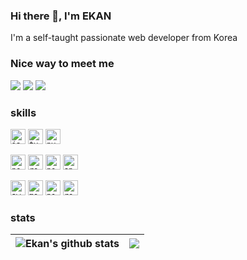### Hi there 👋, I'm EKAN

I'm a self-taught passionate web developer from Korea

### Nice way to meet me
<p>
  <a href="https://ekan.kr" target="_blank"><img src="https://img.shields.io/badge/Blog-DD0B78?style=flat-square"/></a>
  <a href="https://www.linkedin.com/in/ekankr2/?locale=en_US" target="_blank"><img src="https://img.shields.io/badge/IkhwanIm-0A66C2?style=flat-square&logo=Linkedin&logoColor=white"/></a>
  <a href="mailto:ekankr2@naver.com" target="_blank"><img src="https://img.shields.io/badge/ekankr2@naver.com-brightgreen?style=flat-square&logo=Naver&logoColor=white"/></a>
</p>

###  skills
<p>
<code><img height="24" alt="javascript" src="https://cdn.worldvectorlogo.com/logos/logo-javascript.svg"></code>
<code><img height="24" alt="typescript" src="https://cdn.worldvectorlogo.com/logos/typescript.svg"></code>
<code><img height="24" alt="python" src="https://cdn.worldvectorlogo.com/logos/python-5.svg"></code>
</p>

<p>
<code><img height="24" alt="nodejs" src="https://cdn.worldvectorlogo.com/logos/nodejs-2.svg"></code>
<code><img height="24" alt="react" src="https://cdn.worldvectorlogo.com/logos/react-2.svg"></code>
<code><img height="24" alt="nextjs" src="https://cdn.worldvectorlogo.com/logos/next-js.svg"></code>
<code><img height="24" alt="spring" src="https://cdn.worldvectorlogo.com/logos/fastapi.svg"></code>
</p>

<p>
<code><img height="24" alt="aws" src="https://cdn.worldvectorlogo.com/logos/aws-2.svg"></code>
<code><img height="24" alt="mongodb" src="https://cdn.worldvectorlogo.com/logos/mongodb-icon-1-1.svg"></code>
<code><img height="24" alt="postgresql" src="https://cdn.worldvectorlogo.com/logos/postgresql.svg"></code>
<code><img height="24" alt="redis" src="https://cdn.worldvectorlogo.com/logos/redis.svg"></code>
</p>

### stats

| <img align="center" src="https://github-readme-stats.vercel.app/api?username=ekankr2&show_icons=true&include_all_commits=true&theme=buefy&hide_border=true" alt="Ekan's github stats" /> | <img align="center" src="https://github-readme-stats.vercel.app/api/top-langs/?username=ekankr2&layout=compact&theme=buefy&hide_border=true&hide=vue" /> |
| ------------- | ------------- |
